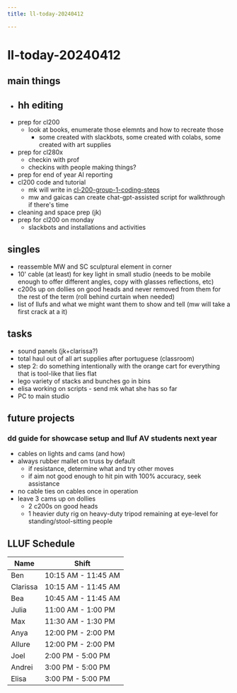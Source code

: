 ```yaml
---
title: ll-today-20240412

---
```


# ll-today-20240412

## main things
- hh editing
    - 
- prep for cl200
    - look at books, enumerate those elemnts and how to recreate those
        - some created with slackbots, some created with colabs, some created with art supplies 
- prep for cl280x
    - checkin with prof
    - checkins with people making things?
- prep for end of year AI reporting
- cl200 code and tutorial
    - mk will write in [cl-200-group-1-coding-steps](/Kd-7n2gNSgyaivKg2buH_A)
    - mw and gaicas can create chat-gpt-assisted script for walkthrough if there's time
- cleaning and space prep (jk)
- prep for cl200 on monday
    - slackbots and installations and activities 


## singles
- reassemble MW and SC sculptural element in corner
- 10' cable (at least) for key light in small studio (needs to be mobile enough to offer different angles, copy with glasses reflections, etc)
- c200s up on dollies on good heads and never removed from them for the rest of the term (roll behind curtain when needed)
- list of llufs and what we might want them to show and tell (mw will take a first crack at a it)
## tasks
* sound panels (jk+clarissa?)
* total haul out of all art supplies after portuguese (classroom)
* step 2: do something intentionally with the orange cart for everything that is tool-like that lies flat
* lego variety of stacks and bunches go in bins
* elisa working on scripts - send mk what she has so far
* PC to main studio

## future projects

### dd guide for showcase setup and lluf AV students next year
- cables on lights and cams (and how)
- always rubber mallet on truss by default
    - if resistance, determine what and try other moves
    - if aim not good enough to hit pin with 100% accuracy, seek assistance
- no cable ties on cables once in operation
- leave 3 cams up on dollies
    - 2 c200s on good heads
    - 1 heavier duty rig on heavy-duty tripod remaining at eye-level for standing/stool-sitting people

## LLUF Schedule

| Name            | Shift             |
|-----------------|-------------------|
| Ben             | 10:15 AM - 11:45 AM    |
| Clarissa        | 10:15 AM - 11:45 AM  |
| Bea             | 10:45 AM - 11:45 AM |
| Julia           | 11:00 AM - 1:00 PM |
| Max             | 11:30 AM - 1:30 PM    |
| Anya            | 12:00 PM - 2:00 PM |
| Allure          | 12:00 PM - 2:00 PM |
| Joel            | 2:00 PM - 5:00 PM |
| Andrei          | 3:00 PM - 5:00 PM |
| Elisa           | 3:00 PM - 5:00 PM |
